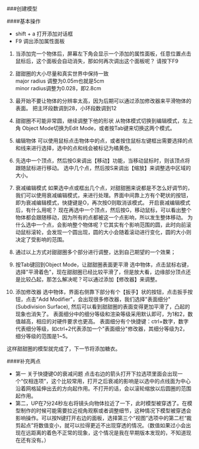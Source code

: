 ###创建模型

####基本操作
+ shift + a 打开添加对话框
+ F9 调出添加属性面板


1. 当添加完一个物体后，屏幕左下角会显示一个添加的属性面板，任意位置点击鼠标后，这个面板会自动消失，那如何再次调出这个面板呢？
请按下F9

2. 甜甜圈的大小尽量和真实世界中保持一致   
   major radius 调整为0.05m也就是5cm   
   minor radius调整为0.028，即2.8cm   

3. 最开始不要让物体的分辨率太高，因为后期可以通过添加修改器来平滑物体的表面。
把主环段数调到28，小环段数调到12

4. 甜甜圈不可能非常圆，继续调整下他的形状
从物体模式切换到编辑模式，左上角 Object Mode切换为Edit Mode，或者按Tab键来切换这两个模式。

5. 编辑物体
可以使用鼠标点击物体中的点，或者按住鼠标左键框出需要选择的点和线来进行选择，选中的点和线会被标记为橘黄色。

6. 先选中一个顶点，然后按G来调出【移动】功能，当移动鼠标时，则该顶点将跟随鼠标进行移动。
   选中几个点，然后按S来调出【缩放】来调整选中区域的大小。

7. 衰减编辑模式
如果选中点或框出几个点，对甜甜圈来说都是不怎么好调节的，我们可以使用衰减编辑模式，来进行处理。界面中间靠上方有个靶状的按钮，即为衰减编辑模式，快捷键是O，再次按O则取消该模式。
开启衰减编辑模式后，有什么用呢？
现在再选中一个顶点，然后按G，移动鼠标，可以看出整个物体都会跟随移动，因为所有的点都被这一个点影响，所以发生整体移动。
为什么选中一个点，会影响整个物体呢？它其实有个影响范围的圆，此时向前滚动鼠标滚轮，会发现一个圆出现，圆的大小会随着滚动进行变化，圆的大小则决定了受影响的范围。

8. 通过以上方式对甜甜圈多个部分进行调整，达到自己期望的一个效果；

9. 按Tab键回到Object Mode，让甜甜圈表面更平滑
选中物体，点击鼠标右键，选择"平滑着色"，现在甜甜圈已经比较平滑了，但是放大看，边缘部分顶点还是比较凸起，那怎么解决呢？可以通过添加【修改器】来调整。

10. 添加修改器
选中物体，界面右侧靠下部分有个【扳手】状的按钮，点击扳手按钮，点击"Add Modifier"，会出现很多修改器，我们选择"表面细分"(Subdivision Surface), 然后可以看到甜甜圈的表面变得更加平滑了，凸起的现象也消失了。
表面细分中的细分等级和渲染等级采用默认即可，为1和2，数值越高，相应的对硬件要求也更高。
表面细分有个快捷键：ctrl+数字，数字代表细分等级，如ctrl+2代表添加一个"表面细分"修改器，其细分等级为2，细分等级的范围是1~5。

这样甜甜圈的模型就完成了，下一节将添加糖衣。

####补充两点
+ 第一  关于快捷键O的衰减问题
点击右边的箭头打开下拉选项里面会出现一个“仅相连项”，这个比较常用，打开之后衰减的影响是以选中的点线面为中心沿着网格延伸出去的方向起作用。不打开的话，会以滚轮缩放以后圆圈的范围起作用。   
+ 第二，UP在7分24秒左右将镜头向物体拉近了一下，此时模型被穿透了。在模型制作的时候可能需要拉近视角观察或者调整细节，这种情况下模型被穿透会影响操作。可以按N键打开右边的面板，选择第三个“视图”选项中的第二栏“裁剪起点”将数值变小，就可以拉得更近不出现穿透的情况。（数值如果过小会出现在远距离的着色不正常的现象，这个情况是我在早期版本发现的，不知道现在还有没有。）







